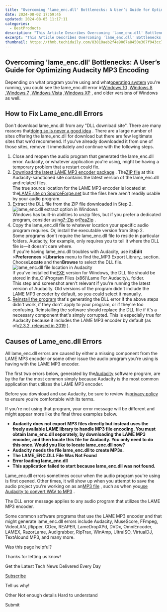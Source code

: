 ```yaml
---
title: "Overcoming 'lame_enc.dll' Bottlenecks: A User’s Guide for Optimizing Audacity MP3 Encoding"
date: 2024-08-02 17:59:45
updated: 2024-08-05 11:17:11
categories:
  - BestProducts
description: "This Article Describes Overcoming 'lame_enc.dll' Bottlenecks: A User’s Guide for Optimizing Audacity MP3 Encoding"
excerpt: "This Article Describes Overcoming 'lame_enc.dll' Bottlenecks: A User’s Guide for Optimizing Audacity MP3 Encoding"
thumbnail: https://thmb.techidaily.com/83810aeb2f4e9067a8450e307f943cc7eb4a02a55fedde24fa1dbdf3c7ea5ae0.jpg
---
```


## Overcoming 'lame_enc.dll' Bottlenecks: A User’s Guide for Optimizing Audacity MP3 Encoding
 Depending on what program you're using and what[operating system](https://www.lifewire.com/operating-systems-2625912) you're running, you could see the lame\_enc.dll error in[Windows 10](https://www.lifewire.com/windows-10-2626217) ,[Windows 8](https://www.lifewire.com/windows-8-2626235) ,[Windows 7](https://www.lifewire.com/windows-7-2626265) ,[Windows Vista](https://www.lifewire.com/windows-vista-2626311) ,[Windows XP](https://www.lifewire.com/windows-xp-2626354) , and older versions of Windows as well.  

## How to Fix Lame\_enc.dll Errors

 Don't download lame\_enc.dll from any "DLL download site". There are many reasons that[doing so is never a good idea](https://www.lifewire.com/important-reasons-not-to-download-dll-files-2624455) . There are a large number of sites offering the lame\_enc.dll for download but there are few legitimate sites that we'd recommend. If you've already downloaded it from one of those sites, remove it immediately and continue with the following steps.

1. Close and reopen the audio program that generated the lame\_enc.dll error. Audacity, or whatever application you're using, might be having a temporary problem that a restart could fix.
2. [Download the latest LAME MP3 encoder package](https://lame.buanzo.org/) . The[ZIP file](https://www.lifewire.com/zip-file-2622675) at this Audacity-sanctioned site contains the latest version of the lame\_enc.dll and related files.  
 The true source location for the LAME MP3 encoder is located at the[LAME site on SourceForge.net](https://sourceforge.net/projects/lame/) but the files here aren't readily usable by your audio program.
3. Extract the DLL file from the ZIP file downloaded in Step 2.  
![lame_enc.dll extract option in Windows](https://www.lifewire.com/thmb/zNnff1IQp49UHguNEoSRvXKqsLg=/1500x0/filters:no_upscale():max_bytes(150000):strip_icc():format(webp)/lame-enc-dll-extract-zip-8edd07d5c0cc4c7cab9c410b67b9a811.png)  
 Windows has built-in abilities to unzip files, but if you prefer a dedicated program, consider using[7-Zip](https://www.7-zip.org/) or[PeaZip](https://peazip.github.io/) .
4. Copy the lame\_enc.dll file to whatever location your specific audio program requires. Or, install the executable version from Step 2.  
 Some programs don't require the lame\_enc.dll file to reside in particular folders. Audacity, for example, only requires you to tell it where the DLL file is—it doesn't care where.  
 If you're having lame\_enc.dll troubles with Audacity, use its**Edit** \>**Preferences** \>**Libraries** menu to find the_MP3 Export Library_ section. Choose**Locate** and then**Browse** to select the DLL file.  
![lame_enc.dll file location in Audacity](https://www.lifewire.com/thmb/dW88Y2dQ14vs4Ks39ID94-R_Yw8=/1500x0/filters:no_upscale():max_bytes(150000):strip_icc():format(webp)/audacity-mp3-lame-enc-dll-6457c0311ad4416e920303fc5c6dcb83.png)  
 If you've installed the[EXE](https://www.lifewire.com/exe-file-2622732) version for Windows, the DLL file should be stored in the_C:\\Program Files (x86)\\Lame For Audacity\\_ folder.  
 This step and screenshot aren't relevant if you're running the latest version of Audacity. Old versions of the program didn't include the LAME MP3 encoder by default, so you could select it manually.
5. [Reinstall the program](https://www.lifewire.com/what-is-the-proper-way-to-reinstall-a-software-program-2624478) that's generating the DLL error if the above steps didn't work, if they don't apply to your program, or if they're too confusing. Reinstalling the software should replace the DLL file if it's a necessary component that's simply corrupted. This is especially true for Audacity because it includes the LAME MP3 encoder by default (as of[v2.3.2, released in 2019](https://wiki.audacityteam.org/wiki/Release%5FNotes%5F2.3.2) ).

## Causes of Lame\_enc.dll Errors

 All lame\_enc.dll errors are caused by either a missing component from the LAME MP3 encoder or some other issue the audio program you're using is having with the LAME MP3 encoder.

 The first two errors below, generated by the[Audacity](https://www.audacityteam.org/) software program, are by the far the most common simply because Audacity is the most common application that utilizes the LAME MP3 encoder.

 Before you download and use Audacity, be sure to review its[privacy policy](https://www.audacityteam.org/about/desktop-privacy-notice/) to ensure you’re comfortable with its terms.

 If you're not using that program, your error message will be different and might appear more like the final three examples below.

* **Audacity does not export MP3 files directly but instead uses the freely available LAME library to handle MP3 file encoding. You must obtain lame\_enc.dll separately, by downloading the LAME MP3 encoder, and then locate this file for Audacity. You only need to do this once. Would you like to locate lame\_enc.dll now?**
* **Audacity needs the file lame\_enc.dll to create MP3s.**
* **The LAME\_ENC.DLL File Was Not Found**
* **Error loading lame\_enc.dll**
* **This application failed to start because lame\_enc.dll was not found.**

 Lame\_enc.dll errors sometimes occur when the audio program you're using is first opened. Other times, it will show up when you attempt to save the audio project you're working on as an[MP3 file](https://www.lifewire.com/mp3-file-2622780) , such as when you[use Audacity to convert WAV to MP3](https://www.lifewire.com/audacity-tutorial-how-to-convert-wav-to-mp3-using-lame-2438749) .

 The DLL error message applies to any audio program that utilizes the LAME MP3 encoder.

 Some common software programs that use the LAME MP3 encoder and that might generate lame\_enc.dll errors include Audacity, MuseScore, FFmpeg, VideoLAN, jRipper, CDex, REAPER, LameDropXPd, DVDx, OmniEncoder, LAMEX, RazorLame, Audigrabber, RipTrax, WinAmp, UltraISO, VirtualDJ, TextAlound MP3, and many more.

Was this page helpful?

Thanks for letting us know!

 Get the Latest Tech News Delivered Every Day

[Subscribe](https://www.lifewire.com/#)

Tell us why!

 Other  Not enough details  Hard to understand

 Submit

<ins class="adsbygoogle"
     style="display:block"
     data-ad-format="autorelaxed"
     data-ad-client="ca-pub-7571918770474297"
     data-ad-slot="1223367746"></ins>



<ins class="adsbygoogle"
     style="display:block"
     data-ad-client="ca-pub-7571918770474297"
     data-ad-slot="8358498916"
     data-ad-format="auto"
     data-full-width-responsive="true"></ins>
